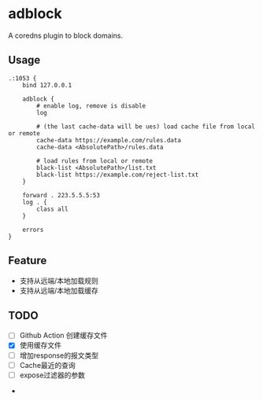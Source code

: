 # adblock

A coredns plugin to block domains.

## Usage

```
.:1053 {
    bind 127.0.0.1

    adblock {
        # enable log, remove is disable
        log
        
        # (the last cache-data will be ues) load cache file from local or remote
        cache-data https://example.com/rules.data
        cache-data <AbsolutePath>/rules.data
        
        # load rules from local or remote
        black-list <AbsolutePath>/list.txt
        black-list https://example.com/reject-list.txt
    }

    forward . 223.5.5.5:53
    log . {
        class all
    }

    errors
}
```

## Feature

- 支持从远端/本地加载规则
- 支持从远端/本地加载缓存

## TODO

- [ ] Github Action 创建缓存文件
- [x] 使用缓存文件
- [ ] 增加response的报文类型
- [ ] Cache最近的查询
- [ ] expose过滤器的参数
- 
